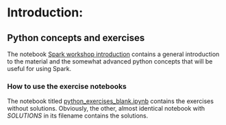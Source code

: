 # Introduction: 
## Python concepts and exercises

The notebook [Spark workshop introduction](./Spark_workshop_introduction.ipynb) contains 
a general introduction to the material and the somewhat advanced python concepts that will be useful for using Spark. 

### How to use the exercise notebooks

The notebook titled [python_exercises_blank.ipynb](./python_exercises_blank.ipynb) contains the exercises without solutions. 
Obviously, the other, almost identical notebook with *SOLUTIONS* in its filename contains the solutions. 
